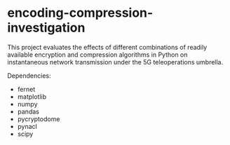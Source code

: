# encoding-compression-investigation
This project evaluates the effects of different combinations of readily available encryption and compression algorithms
in Python on instantaneous network transmission under the 5G teleoperations umbrella.

Dependencies:
* fernet
* matplotlib
* numpy
* pandas
* pycryptodome
* pynacl
* scipy
